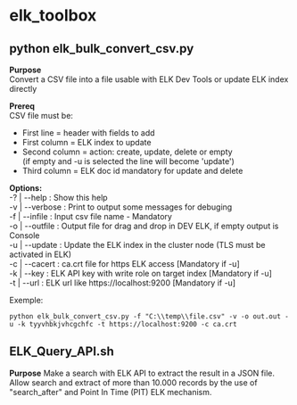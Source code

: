 # elk_toolbox
## python elk_bulk_convert_csv.py
**Purpose**   
Convert a CSV file into a file usable with ELK Dev Tools or update ELK index directly     

**Prereq**   
CSV file must be:     
- First line = header with fields to add     
- First column = ELK index to update     
- Second column = action: create, update, delete or empty     
(if empty and -u is selected the line will become 'update')    
- Third column = ELK doc id mandatory for update and delete    

**Options:**    
-? | --help	      : Show this help    
-v | --verbose    : Print to output some messages for debuging    
-f | --infile     : Input csv file name - Mandatory    
-o | --outfile    : Output file for drag and drop in DEV ELK, if empty output is Console    
-u | --update     : Update the ELK index in the cluster node (TLS must be activated in ELK)    
-c | --cacert     : ca.crt file for https ELK access [Mandatory if -u]    
-k | --key        : ELK API key with write role on target index [Mandatory if -u]   
-t | --url        : ELK url like https://localhost:9200 [Mandatory if -u]    

Exemple:    
```
python elk_bulk_convert_csv.py -f "C:\\temp\\file.csv" -v -o out.out -u -k tyyvhbkjvhcgchfc -t https://localhost:9200 -c ca.crt
```    

## ELK_Query_API.sh
**Purpose**
Make a search with ELK API to extract the result in a JSON file.
Allow search and extract of more than 10.000 records by the use of "search_after" and Point In Time (PIT) ELK mechanism.
